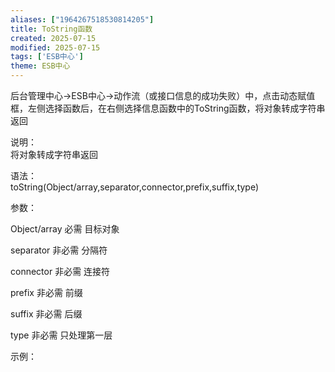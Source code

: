 ```yaml
---
aliases: ["1964267518530814205"]
title: ToString函数
created: 2025-07-15
modified: 2025-07-15
tags: ['ESB中心']
theme: ESB中心
---
```


后台管理中心->ESB中心->动作流（或接口信息的成功失败）中，点击动态赋值框，左侧选择函数后，在右侧选择信息函数中的ToString函数，将对象转成字符串返回

说明：  
将对象转成字符串返回  

语法：  
toString(Object/array,separator,connector,prefix,suffix,type)  

参数：

Object/array 必需 目标对象

separator 非必需 分隔符

connector 非必需 连接符

prefix 非必需 前缀

suffix 非必需 后缀

type 非必需 只处理第一层

示例：